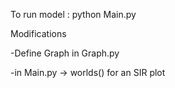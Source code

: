 
To run model : python Main.py



Modifications

-Define Graph in Graph.py

-in Main.py -> worlds(<number of simulations to average on>) for an SIR plot

